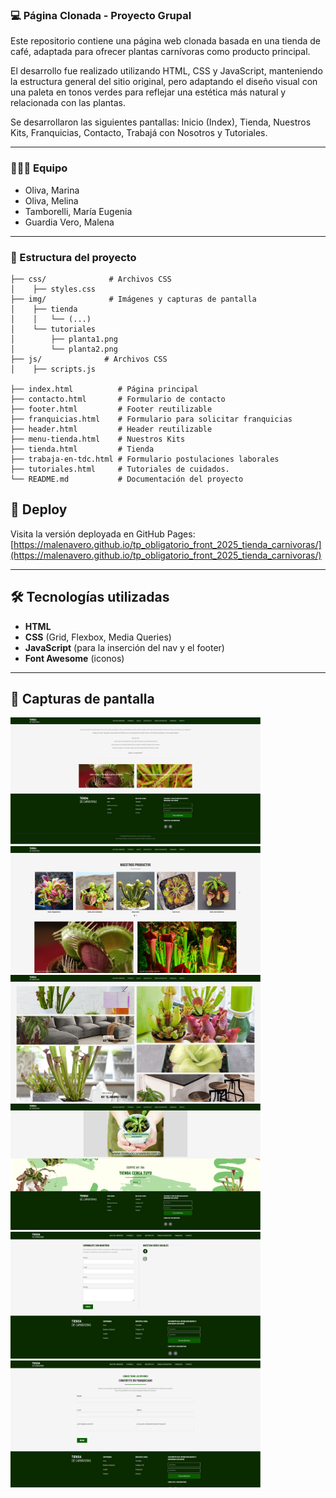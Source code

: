 ### 💻 Página Clonada - Proyecto Grupal

Este repositorio contiene una página web clonada basada en una tienda de café, adaptada para ofrecer plantas carnívoras como producto principal.

El desarrollo fue realizado utilizando HTML, CSS y JavaScript, manteniendo la estructura general del sitio original, pero adaptando el diseño visual con una paleta en tonos verdes para reflejar una estética más natural y relacionada con las plantas.

Se desarrollaron las siguientes pantallas:
Inicio (Index), Tienda, Nuestros Kits, Franquicias, Contacto, Trabajá con Nosotros y Tutoriales.

---  
### 👩🏻‍💻 Equipo
- Oliva, Marina
- Oliva, Melina
- Tamborelli, María Eugenia  
- Guardia Vero, Malena

---

### 📁 Estructura del proyecto  
```
├── css/              # Archivos CSS
│    ├── styles.css  
├── img/              # Imágenes y capturas de pantalla
│    ├── tienda
│    │   └── (...)  
│    └── tutoriales
│        ├── planta1.png
│        └── planta2.png
├── js/              # Archivos CSS
│    ├── scripts.js 

├── index.html          # Página principal
├── contacto.html       # Formulario de contacto
├── footer.html         # Footer reutilizable
├── franquicias.html    # Formulario para solicitar franquicias
├── header.html         # Header reutilizable
├── menu-tienda.html    # Nuestros Kits
├── tienda.html         # Tienda
├── trabaja-en-tdc.html # Formulario postulaciones laborales
├── tutoriales.html     # Tutoriales de cuidados.
└── README.md           # Documentación del proyecto
```

## 🚀 Deploy  

Visita la versión deployada en GitHub Pages: [https://malenavero.github.io/tp_obligatorio_front_2025_tienda_carnivoras/](https://malenavero.github.io/tp_obligatorio_front_2025_tienda_carnivoras/)

---

## 🛠 Tecnologías utilizadas  
- **HTML**  
- **CSS** (Grid, Flexbox, Media Queries)  
- **JavaScript** (para la inserción del nav y el footer)  
- **Font Awesome** (iconos)  


---

## 📸 Capturas de pantalla  
<img src="img/capturas/captura1.png" alt="Descripción" width="400"/>
<img src="img/capturas/captura2.png" alt="Descripción" width="400"/>
<img src="img/capturas/captura3.png" alt="Descripción" width="400"/>
<img src="img/capturas/captura4.png" alt="Descripción" width="400"/>
<img src="img/capturas/captura5.png" alt="Descripción" width="400"/>
<img src="img/capturas/captura6.png" alt="Descripción" width="400"/>




